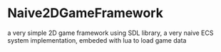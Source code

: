 # Naive2DGameFramework
a very simple 2D game framework using SDL library, a very naive ECS system implementation, embeded with lua to load game data
